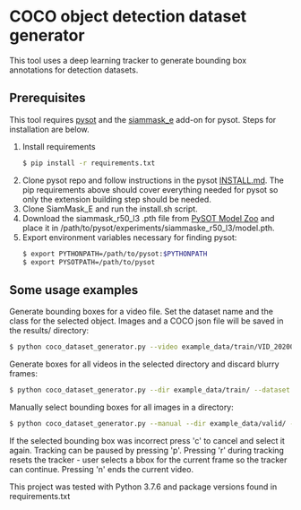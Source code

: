 # COCO object detection dataset generator

This tool uses a deep learning tracker to generate bounding box annotations for detection datasets.

## Prerequisites
This tool requires [pysot](https://github.com/STVIR/pysot) and the [siammask_e](https://github.com/baoxinchen/siammask_e)
add-on for pysot. Steps for installation are below.
1. Install requirements
   ```bash 
   $ pip install -r requirements.txt
   ```
2. Clone pysot repo and follow instructions in the pysot [INSTALL.md](https://github.com/STVIR/pysot/blob/master/INSTALL.md).
   The pip requirements above should cover everything needed for pysot so only the extension building step
   should be needed.
3. Clone SiamMask_E and run the install.sh script.
4. Download the siammask_r50_l3 .pth file from [PySOT Model Zoo](https://github.com/STVIR/pysot/blob/master/MODEL_ZOO.md)
   and place it in /path/to/pysot/experiments/siammaske_r50_l3/model.pth.
5. Export environment variables necessary for finding pysot:
   ```bash
   $ export PYTHONPATH=/path/to/pysot:$PYTHONPATH
   $ export PYSOTPATH=/path/to/pysot
   
   ```

## Some usage examples

Generate bounding boxes for a video file. Set the dataset name and
the class for the selected object. Images and a COCO json file will be
saved in the results/ directory:

```bash
$ python coco_dataset_generator.py --video example_data/train/VID_20200730_151459.mp4 --dataset uticnice --class uticnica
```

Generate boxes for all videos in the selected directory and discard blurry frames:
```bash
$ python coco_dataset_generator.py --dir example_data/train/ --dataset uticnice --class uticnica --discard_blurry_frames
```

Manually select bounding boxes for all images in a directory:

```bash
$ python coco_dataset_generator.py --manual --dir example_data/valid/ --dataset uticnice_valid --class uticnica
```

If the selected bounding box was incorrect press 'c' to cancel and select it again.
Tracking can be paused by pressing 'p'.
Pressing 'r' during tracking resets the tracker - user selects a bbox for the current frame so the tracker
can continue.
Pressing 'n' ends the current video.

This project was tested with Python 3.7.6 and package versions found in requirements.txt
